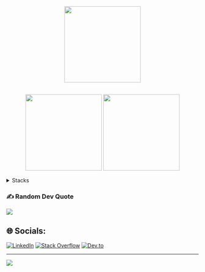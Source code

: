 <div align="center">
  <img height="200px" src="https://github-readme-stats.vercel.app/api?username=mahendranv&theme=tokyonight&hide_border=false&include_all_commits=false&count_private=false"/>
</div><br/>
<p align="center">
<!-- <img height="200px" src=https://github-readme-streak-stats.herokuapp.com/?user=mahendranv&theme=tokyonight&hide_border=false"/> -->
<img height="200px" src="https://github-readme-stats.vercel.app/api/top-langs/?username=mahendranv&theme=tokyonight&hide_border=false&include_all_commits=false&count_private=false&layout=compact"/>
</div>

<img height="200px" src="https://github-profile-trophy.vercel.app/?username=mahendranv&theme=onedark&no-frame=true&no-bg=false&margin-w=4"/>


<details>
<summary>Stacks</summary>
                                                                                                                                          
![Java](https://img.shields.io/badge/java-%23ED8B00.svg?style=for-the-badge&logo=java&logoColor=white) ![Markdown](https://img.shields.io/badge/markdown-%23000000.svg?style=for-the-badge&logo=markdown&logoColor=white) ![Shell Script](https://img.shields.io/badge/shell_script-%23121011.svg?style=for-the-badge&logo=gnu-bash&logoColor=white) ![Swift](https://img.shields.io/badge/swift-F54A2A?style=for-the-badge&logo=swift&logoColor=white) ![Kotlin](https://img.shields.io/badge/kotlin-%230095D5.svg?style=for-the-badge&logo=kotlin&logoColor=white) ![GraphQL](https://img.shields.io/badge/-GraphQL-E10098?style=for-the-badge&logo=graphql&logoColor=white)![Flutter](https://img.shields.io/badge/Flutter-%2302569B.svg?style=for-the-badge&logo=Flutter&logoColor=white) ![Insomnia](https://img.shields.io/badge/Insomnia-black?style=for-the-badge&logo=insomnia&logoColor=5849BE) ![Spring](https://img.shields.io/badge/spring-%236DB33F.svg?style=for-the-badge&logo=spring&logoColor=white) ![Xamarin](https://img.shields.io/badge/Xamarin-3199DC?style=for-the-badge&logo=xamarin&logoColor=white) ![Dribbble](https://img.shields.io/badge/Dribbble-EA4C89?style=for-the-badge&logo=dribbble&logoColor=white) 	![Figma](https://img.shields.io/badge/figma-%23F24E1E.svg?style=for-the-badge&logo=figma&logoColor=white) ![Canva](https://img.shields.io/badge/Canva-%2300C4CC.svg?style=for-the-badge&logo=Canva&logoColor=white) ![Sketch](https://img.shields.io/badge/Sketch-FFB387?style=for-the-badge&logo=sketch&logoColor=black) ![Gradle](https://img.shields.io/badge/Gradle-02303A.svg?style=for-the-badge&logo=Gradle&logoColor=white) ![Jira](https://img.shields.io/badge/jira-%230A0FFF.svg?style=for-the-badge&logo=jira&logoColor=white) ![Notion](https://img.shields.io/badge/Notion-%23000000.svg?style=for-the-badge&logo=notion&logoColor=white) ![Postman](https://img.shields.io/badge/Postman-FF6C37?style=for-the-badge&logo=postman&logoColor=white) ![Confluence](https://img.shields.io/badge/confluence-%23172BF4.svg?style=for-the-badge&logo=confluence&logoColor=white)

</details>
                                                                                                                                          
                                                                                                                                          
### ✍️ Random Dev Quote
![](https://quotes-github-readme.vercel.app/api?type=vetical&theme=tokyonight)

## 🌐 Socials:
[![LinkedIn](https://img.shields.io/badge/LinkedIn-%230077B5.svg?logo=linkedin&style=for-the-badge&logoColor=white)](https://linkedin.com/in/mahendran-vadivalagan-1b6a5837) [![Stack Overflow](https://img.shields.io/badge/-Stackoverflow-FE7A16?logo=stack-overflow&style=for-the-badge&logoColor=white)](https://stackoverflow.com/users/948414) [![Dev.to](https://img.shields.io/badge/dev.to-0A0A0A?style=for-the-badge&logo=devdotto&logoColor=white)](https://dev.to/mahendranv) 

---
[![](https://visitcount.itsvg.in/api?id=mahendranv&icon=8&color=3)](https://visitcount.itsvg.in)

<!-- Proudly created with GPRM ( https://gprm.itsvg.in ) -->
